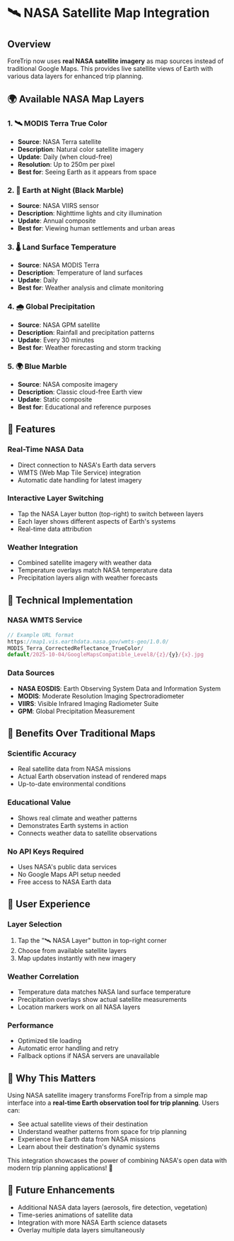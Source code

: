 # 🛰️ NASA Satellite Map Integration

## Overview
ForeTrip now uses **real NASA satellite imagery** as map sources instead of traditional Google Maps. This provides live satellite views of Earth with various data layers for enhanced trip planning.

## 🌍 Available NASA Map Layers

### 1. **🛰️ MODIS Terra True Color**
- **Source**: NASA Terra satellite
- **Description**: Natural color satellite imagery
- **Update**: Daily (when cloud-free)
- **Resolution**: Up to 250m per pixel
- **Best for**: Seeing Earth as it appears from space

### 2. **🌙 Earth at Night (Black Marble)**
- **Source**: NASA VIIRS sensor
- **Description**: Nighttime lights and city illumination
- **Update**: Annual composite
- **Best for**: Viewing human settlements and urban areas

### 3. **🌡️ Land Surface Temperature**
- **Source**: NASA MODIS Terra
- **Description**: Temperature of land surfaces
- **Update**: Daily
- **Best for**: Weather analysis and climate monitoring

### 4. **🌧️ Global Precipitation**
- **Source**: NASA GPM satellite
- **Description**: Rainfall and precipitation patterns
- **Update**: Every 30 minutes
- **Best for**: Weather forecasting and storm tracking

### 5. **🌍 Blue Marble**
- **Source**: NASA composite imagery
- **Description**: Classic cloud-free Earth view
- **Update**: Static composite
- **Best for**: Educational and reference purposes

## 🚀 Features

### **Real-Time NASA Data**
- Direct connection to NASA's Earth data servers
- WMTS (Web Map Tile Service) integration
- Automatic date handling for latest imagery

### **Interactive Layer Switching**
- Tap the NASA Layer button (top-right) to switch between layers
- Each layer shows different aspects of Earth's systems
- Real-time data attribution

### **Weather Integration**
- Combined satellite imagery with weather data
- Temperature overlays match NASA temperature data
- Precipitation layers align with weather forecasts

## 🔧 Technical Implementation

### **NASA WMTS Service**
```javascript
// Example URL format
https://map1.vis.earthdata.nasa.gov/wmts-geo/1.0.0/
MODIS_Terra_CorrectedReflectance_TrueColor/
default/2025-10-04/GoogleMapsCompatible_Level8/{z}/{y}/{x}.jpg
```

### **Data Sources**
- **NASA EOSDIS**: Earth Observing System Data and Information System
- **MODIS**: Moderate Resolution Imaging Spectroradiometer
- **VIIRS**: Visible Infrared Imaging Radiometer Suite
- **GPM**: Global Precipitation Measurement

## 🎯 Benefits Over Traditional Maps

### **Scientific Accuracy**
- Real satellite data from NASA missions
- Actual Earth observation instead of rendered maps
- Up-to-date environmental conditions

### **Educational Value**
- Shows real climate and weather patterns
- Demonstrates Earth systems in action
- Connects weather data to satellite observations

### **No API Keys Required**
- Uses NASA's public data services
- No Google Maps API setup needed
- Free access to NASA Earth data

## 📱 User Experience

### **Layer Selection**
1. Tap the "🛰️ NASA Layer" button in top-right corner
2. Choose from available satellite layers
3. Map updates instantly with new imagery

### **Weather Correlation**
- Temperature data matches NASA land surface temperature
- Precipitation overlays show actual satellite measurements
- Location markers work on all NASA layers

### **Performance**
- Optimized tile loading
- Automatic error handling and retry
- Fallback options if NASA servers are unavailable

## 🌟 Why This Matters

Using NASA satellite imagery transforms ForeTrip from a simple map interface into a **real-time Earth observation tool for trip planning**. Users can:

- See actual satellite views of their destination
- Understand weather patterns from space for trip planning
- Experience live Earth data from NASA missions
- Learn about their destination's dynamic systems

This integration showcases the power of combining NASA's open data with modern trip planning applications! 🚀

## 🔄 Future Enhancements

- Additional NASA data layers (aerosols, fire detection, vegetation)
- Time-series animations of satellite data
- Integration with more NASA Earth science datasets
- Overlay multiple data layers simultaneously